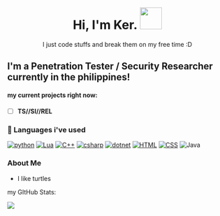 <h1 align="center"> Hi, I'm Ker.  <img src="wave-hello.gif" width="50" height="50"> </h1>

<p align="center"> I just code stuffs and break them on my free time :D </p>


<h2>I'm a Penetration Tester / Security Researcher currently in the philippines!</h2>
<h4>my current projects right now:<h4>
  
- [ ] TS//SI//REL
<h5> </h5>
  
  <p></p>
  
### 🚀 Languages i've used
  
[![python](https://img.shields.io/badge/Python-14354C?style=for-the-badge&logo=python&logoColor=white)](https://python.org) [![Lua](https://img.shields.io/badge/Lua-2C2D72?style=for-the-badge&logo=lua&logoColor=white)](https://www.lua.org/) [![C++](https://img.shields.io/badge/C%2B%2B-00599C?style=for-the-badge&logo=c%2B%2B&logoColor=white)](https://isocpp.org/) [![csharp](https://img.shields.io/badge/C%23-239120?style=for-the-badge&logo=c-sharp&logoColor=white)](https://www.amazon.com/Tweens-Teens-Computational-Algorithmic-Thinking/dp/B09TMYQB25/ref=sr_1_1?qid=1658059208&refinements=p_n_feature_four_browse-bin%3A10806572011&s=books&sr=1-1) [![dotnet](https://img.shields.io/badge/.NET-5C2D91?style=for-the-badge&logo=.net&logoColor=white)](https://dotnet.microsoft.com/en-us/) [![HTML](https://img.shields.io/badge/HTML5-E34F26?style=for-the-badge&logo=html5&logoColor=white)](https://html.com/) [![CSS](https://img.shields.io/badge/CSS3-1572B6?style=for-the-badge&logo=css3&logoColor=white)](https://www.youtube.com/watch?v=dQw4w9WgXcQ) ![Java](https://img.shields.io/badge/Java-ED8B00?style=for-the-badge&logo=java&logoColor=white)

### About Me
  
- I like turtles

  

<p>my GItHub Stats:</p>
<img align="left" src="https://github-readme-stats.vercel.app/api?username=keru6k&show_icons=true&theme=dark"/>
